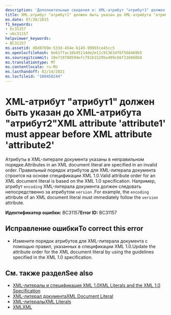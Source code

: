 ```yaml
---
description: 'Дополнительные сведения о: XML-атрибут "атрибут1" должен находиться перед атрибутом XML "атрибут2"'
title: XML-атрибут "атрибут1" должен быть указан до XML-атрибута "атрибут2"
ms.date: 07/20/2015
f1_keywords:
- bc31157
- vbc31157
helpviewer_keywords:
- BC31157
ms.assetid: d8d8769e-533d-454e-b145-99955ce45cc5
ms.openlocfilehash: 6e61ffac16b45114de2e11c913634f6f568469b5
ms.sourcegitcommit: 10e719780594efc781b15295e499c66f316068b8
ms.translationtype: MT
ms.contentlocale: ru-RU
ms.lasthandoff: 02/14/2021
ms.locfileid: "100458244"
---
```

# <a name="xml-attribute-attribute1-must-appear-before-xml-attribute-attribute2"></a><span data-ttu-id="e9fd3-103">XML-атрибут "атрибут1" должен быть указан до XML-атрибута "атрибут2"</span><span class="sxs-lookup"><span data-stu-id="e9fd3-103">XML attribute 'attribute1' must appear before XML attribute 'attribute2'</span></span>

<span data-ttu-id="e9fd3-104">Атрибуты в XML-литерале документа указаны в неправильном порядке.</span><span class="sxs-lookup"><span data-stu-id="e9fd3-104">Attributes in an XML document literal are specified in an invalid order.</span></span> <span data-ttu-id="e9fd3-105">Правильный порядок атрибутов для XML-литерала документа строится на основе спецификации XML 1.0.</span><span class="sxs-lookup"><span data-stu-id="e9fd3-105">Valid attribute order for an XML document literal is based on the XML 1.0 specification.</span></span> <span data-ttu-id="e9fd3-106">Например, атрибут `encoding` XML-литерала документа должен следовать непосредственно за атрибутом `version` .</span><span class="sxs-lookup"><span data-stu-id="e9fd3-106">For example, the `encoding` attribute of an XML document literal must immediately follow the `version` attribute.</span></span>  
  
 <span data-ttu-id="e9fd3-107">**Идентификатор ошибки:** BC31157</span><span class="sxs-lookup"><span data-stu-id="e9fd3-107">**Error ID:** BC31157</span></span>  
  
## <a name="to-correct-this-error"></a><span data-ttu-id="e9fd3-108">Исправление ошибки</span><span class="sxs-lookup"><span data-stu-id="e9fd3-108">To correct this error</span></span>  
  
- <span data-ttu-id="e9fd3-109">Измените порядок атрибутов для XML-литерала документа с помощью правил, указанных в спецификации XML 1.0.</span><span class="sxs-lookup"><span data-stu-id="e9fd3-109">Update the attribute order for the XML document literal by using the guidelines specified in the XML 1.0 specification.</span></span>  
  
## <a name="see-also"></a><span data-ttu-id="e9fd3-110">См. также раздел</span><span class="sxs-lookup"><span data-stu-id="e9fd3-110">See also</span></span>

- [<span data-ttu-id="e9fd3-111">XML-литералы и спецификация XML 1.0</span><span class="sxs-lookup"><span data-stu-id="e9fd3-111">XML Literals and the XML 1.0 Specification</span></span>](../programming-guide/language-features/xml/xml-literals-and-the-xml-1-0-specification.md)
- [<span data-ttu-id="e9fd3-112">XML-литерал документа</span><span class="sxs-lookup"><span data-stu-id="e9fd3-112">XML Document Literal</span></span>](../language-reference/xml-literals/xml-document-literal.md)
- [<span data-ttu-id="e9fd3-113">XML-литералы</span><span class="sxs-lookup"><span data-stu-id="e9fd3-113">XML Literals</span></span>](../language-reference/xml-literals/index.md)
- [<span data-ttu-id="e9fd3-114">XML</span><span class="sxs-lookup"><span data-stu-id="e9fd3-114">XML</span></span>](../programming-guide/language-features/xml/index.md)
